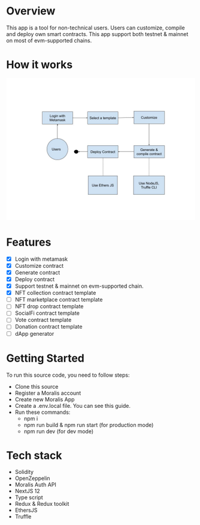 # Overview

This app is a tool for non-technical users. Users can customize, compile and deploy own smart contracts. This app support both testnet & mainnet on most of evm-supported chains.

# How it works

![diagram](document/img/smgen.jpg)


# Features
- [x] Login with metamask
- [x] Customize contract
- [x] Generate contract
- [x] Deploy contract
- [x] Support testnet & mainnet on evm-supported chain.
- [x] NFT collection contract template
- [ ] NFT marketplace contract template
- [ ] NFT drop contract template
- [ ] SocialFi contract template
- [ ] Vote contract template
- [ ] Donation contract template
- [ ] dApp generator

# Getting Started

To run this source code, you need to follow steps:
- Clone this source
- Register a Moralis account
- Create new Moralis App
- Create a .env.local file. You can see this guide.
- Run these commands:
  - npm i
  - npm run build & npm run start (for production mode)
  - npm run dev (for dev mode)
  
# Tech stack
- Solidity
- OpenZeppelin
- Moralis Auth API
- NextJS 12
- Type script
- Redux & Redux toolkit
- EthersJS
- Truffle

